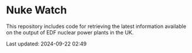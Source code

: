 # Nuke Watch

This repository includes code for retrieving the latest information available on the output of EDF nuclear power plants in the UK.

Last updated: 2024-09-22 02:49